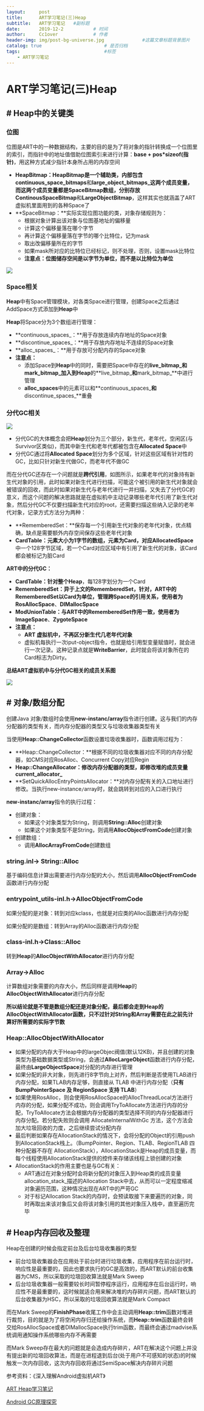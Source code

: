```yaml
---
layout:     post   				    
title:      ART学习笔记(三)Heap
subtitle:   ART学习笔记   #副标题
date:       2019-12-2		   	# 时间
author:     Cc1over				# 作者
header-img: img/post-bg-universe.jpg              #这篇文章标题背景图片
catalog: true 						# 是否归档
tags:								#标签
    - ART学习笔记
---
```


# ART学习笔记(三)Heap

## # Heap中的关键类

### 位图

位图是ART中的一种数据结构，主要的目的是为了将对象的指针转换成一个位图里的索引，而指针中的地址值借助位图索引来进行计算：**base + pos*sizeof(指针)**，用这种方式减少指针本身所占用的内存空间

* **HeapBitmap：**HeapBitmap是一个辅助类，内部包含**continuous_space_bitmaps**和**large_object_bitmaps_**这两个成员变量，而这两个成员变量都是SpaceBitmap数组，分别存放**ContinousSpaceBitmap**和**LargeObjectBitmap**，这样其实也就涵盖了ART虚拟机里面用到的各种Space了
* **SpaceBitmap：**实际实现位图功能的类，对象存储规则为：
  * 根据对象计算出该对象与位图基地址的偏移量
  * 计算这个偏移量落在哪个字节
  * 再计算这个偏移量落在字节的哪个比特位，记为mask
  * 取出改偏移量所在的字节
  * 如果mask所对应的比特位已经标记，则不处理，否则，设置mask比特位
  * **注意点：位图储存空间是以字节为单位，而不是以比特位为单位**

![](https://github.com/Cc1over/Cc1over.github.io/blob/master/img/heap1.jpg?raw=true)

### Space相关

**Heap**中有Space管理模块，对各类Space进行管理，创建Space之后通过AddSpace方式添加到**Heap**中

**Heap**将Space分为3个数组进行管理：

* **continuous_spaces_：**用于存放连续内存地址的Space对象
* **discontinue_spaces_：**用于存放内存地址不连续的Space对象
* **alloc_spaces_：**用于存放可分配内存的Space对象
* **注意点：**
  * 添加Space到**Heap**中的同时，需要把Space中存在的**live_bitmap_**和**mark_bitmap_**加入到**Heap**的**live_bitmap_**和**mark_bitmap_**中进行管理
  * **alloc_spaces**中的元素可以和**continuous_spaces_**和**discontinue_spaces_**重叠

### 分代GC相关

![](https://raw.githubusercontent.com/Cc1over/Cc1over.github.io/master/img/heap3.jpg)

* 分代GC的大体概念会把**Heap**划分为三个部分，新生代，老年代，空闲区(与Survivor区类似)，而其中新生代和老年代都被包含在**Allocated Space**中
* 分代GC通过将**Allocated Space**划分为多个区域，针对这些区域有针对性的GC，比如只针对新生代做GC，而老年代不做GC

而在分代GC还存在一个问题就是**跨代引用**，如图所示，如果老年代的对象持有新生代对象的引用，此时如果对新生代进行扫描，可能这个被引用的新生代对象就会被错误的回收，而此时如果对新生代与老年代进行一并扫描，又失去了分代GC的意义，而这个问题的解决思路就是在虚拟机中主动记录哪些老年代引用了新生代对象，然后分代GC不仅要扫描新生代对应的root，还需要扫描这些纳入记录的老年代对象，记录方式方法分为两种：

* **RememberedSet：**保存每一个引用新生代对象的老年代对象，优点精确，缺点是需要额外内存空间保存这些老年代对象
* **CardTable：**元素大小为1字节的数组，元素为Card，对应**AllocatedSpace**中一个128字节区域，若一个Card对应区域中有引用了新生代的对象，该Card都会被标记为脏Card

**ART中的分代GC：**

* **CardTable：**针对整个**Heap**，每128字划分为一个Card
* **RememberedSet：**异于上文的RememberedSet，针对，ART中的RememberedSet以Card为单位，管理跨Space的引用关系，使用者为**RosAllocSpace**、**DlMallocSpace**
* **ModUnionTable：**与ART中的RememberedSet作用一致，使用者为**ImageSpace**、**ZygoteSpace**
* **注意点：** 
  * **ART 虚拟机中，不再区分新生代几老年代对象**
  * 虚拟机每执行一次iput-object指令，也就是给引用型变量赋值时，就会进行一次记录。这种记录点就是**WriteBarrier**，此时就会将该对象所在的Card标志为Dirty。 

**总结ART虚拟机中与分代GC相关的成员关系图**

![](https://raw.githubusercontent.com/Cc1over/Cc1over.github.io/master/img/heap4.png)

## # 对象/数组分配 

创建Java 对象/数组时会使用**new-instanc/array**指令进行创建。这与我们的内存分配器的类型有关，而内存分配器的类型又与垃圾收集器类型有关

当使用**Heap::ChangeCollector**函数设置垃圾收集器时，函数调用过程为：

* **Heap::ChangeCollector：**根据不同的垃圾收集器对应不同的内存分配器，如CMS对应RosAlloc、Concurrent Copy对应Regin
* **Heap::ChangeAllocator：**修改内存分配器的类型，即修改堆的成员变量**current_allocator_**
* **SetQuickAllocEntryPointsAllocator：**对内存分配有关的入口地址进行修改。当执行new-instance`/`array时，就会跳转到对应的入口进行执行 

**new-instanc/array**指令的执行过程：

* 创建对象：
  * 如果这个对象类型为String，则调用**String::Alloc**创建对象
  * 如果这个对象类型不是String，则调用**AllocObjectFromCode**创建对象
* 创建数组：
  * 调用**AllocArrayFromCode**创建数组

### string.inl-> String::Alloc

基于编码信息计算出需要进行内存分配的大小，然后调用**AllocObjectFromCode**函数进行内存分配

### entrypoint_utils-inl.h->AllocObjectFromCode

如果分配的是对象：转到对应kclass，也就是对应类的Alloc函数进行内存分配

如果分配的是数组：转到Array的Alloc函数进行内存分配

### class-inl.h->Class::Alloc

转到**Heap**的**AllocObjectWithAllocator**进行内存分配

### Array->Alloc

计算数组对象需要的内存大小，然后同样是调用**Heap**的**AllocObjectWithAllocator**进行内存分配

**所以结论就是不管是数组分配还是对象分配，最后都会走到Heap的AllocObjectWithAllocator函数，只不过针对String和Array需要在此之前先计算好所需要的实际字节数**

### Heap::AllocObjectWithAllocator

* 如果分配的内存大于Heap中的largeObjec阀值(默认12KB)，并且创建的对象类型为基础数据类型或String，会通过**AllocLargeObject**函数进行内存分配，最终由**LargeObjectSpace**对分配的内存进行管理
* 如果分配的非大对象，则先进行8字节向上对齐，然后判断是否使用TLAB进行内存分配，如果TLAB内存足够，则直接从 TLAB 中进行内存分配（**只有 BumpPointerSpace 及 RegionSpace 支持 TLAB**）
* 如果使用RosAlloc，则会使用RosAllocSpace的AllocThreadLocal方法进行内存的分配，如果分配不成功，则会调用TryToAllocate方法进行内存的分配，TryToAllocate方法会根据内存分配器的类型选择不同的内存分配器进行内存分配。若分配失败则会调用 AllocateInternalWithGc 方法，这个方法会加大垃圾回收的力度，之后继续尝试分配内存 
* 最后判断如果存在AllocationStack的情况下，会将分配的Object的引用push到AllocationStack栈上。（BumpPointer、Region、TLAB、RegionTLAB 四种分配器不存在 AllocationStack），AllocationStack是Heap的成员变量，而每个线程使用AllocationStack提供的控件来存储该线程上锁创建的对象
* AllocationStack的作用主要也是与GC有关：
  * ART通过在对象分配时会将新分配的对象压入到Heap类的成员变量allocation_stack_描述的Allocation Stack中去，从而可以一定程度缩减对象遍历范围，这种情况出现在ART中的严苛GC 
  * 对于标记Allocation Stack的内存时，会预读取接下来要遍历的对象，同时再取出来该对象后又会将该对象引用的其他对象压入栈中，直至遍历完毕 

## # Heap内存回收及整理

Heap在创建的时候会指定前台及后台垃圾收集器的类型

* 前台垃圾收集器会在应用处于前台时进行垃圾收集，应用程序在前台运行时，响应性是最重要的，因此也要求执行的GC是高效的，而ART默认的前台收集器为CMS，所以采取的垃圾回收算法就是Mark Sweep
* 后台垃圾收集器一般需要较长时间暂停程序运行，应用程序在后台运行时，响应性不是最重要的，这时候就适合用来解决堆的内存碎片问题，而ART默认的后台收集器为HSC，所以采取的垃圾回收算法就是Mark Compact  

而在Mark Sweep的**FinishPhase**收尾工作中会主动调用**Heap::trim**函数对堆进行裁剪，目的就是为了将空闲内存归还给操作系统，而**Heap::trim**函数最终会转交给RosAllocSpace或者DlMallocSpace执行trim函数，而最终会通过madvise系统调用通知操作系统哪些内存不再需要

而Mark Sweep存在最大的问题就是会造成内存碎片，ART在解决这个问题上并没有提出新的垃圾回收算法，而是在进程退到后台(处于用户不可感知的状态)的时候触发一次内存回收，这次内存回收将通过SemiSpace解决内存碎片问题





参考资料：《深入理解Android虚拟机ART》

[ART Heap学习笔记](https://www.jianshu.com/p/27e2da762e8d) 

[Android GC原理探究](https://zhuanlan.zhihu.com/p/24835977)